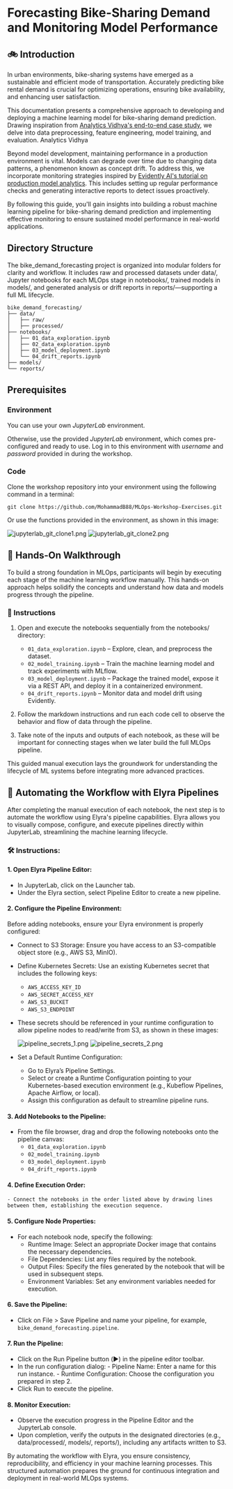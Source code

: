 # Forecasting Bike-Sharing Demand and Monitoring Model Performance

## 🚲 Introduction

In urban environments, bike-sharing systems have emerged as a sustainable and efficient mode of transportation. Accurately predicting bike rental demand is crucial for optimizing operations, ensuring bike availability, and enhancing user satisfaction.

This documentation presents a comprehensive approach to developing and deploying a machine learning model for bike-sharing demand prediction. Drawing inspiration from [Analytics Vidhya's end-to-end case study](https://www.analyticsvidhya.com/blog/2023/05/end-to-end-case-study-bike-sharing-demand-prediction/), we delve into data preprocessing, feature engineering, model training, and evaluation. 
Analytics Vidhya

Beyond model development, maintaining performance in a production environment is vital. Models can degrade over time due to changing data patterns, a phenomenon known as concept drift. To address this, we incorporate monitoring strategies inspired by [Evidently AI's tutorial on production model analytics](https://www.evidentlyai.com/blog/tutorial-1-model-analytics-in-production). This includes setting up regular performance checks and generating interactive reports to detect issues proactively.

By following this guide, you'll gain insights into building a robust machine learning pipeline for bike-sharing demand prediction and implementing effective monitoring to ensure sustained model performance in real-world applications.

## Directory Structure

The bike_demand_forecasting project is organized into modular folders for clarity and workflow. It includes raw and processed datasets under data/, Jupyter notebooks for each MLOps stage in notebooks/, trained models in models/, and generated analysis or drift reports in reports/—supporting a full ML lifecycle.

```
bike_demand_forecasting/
├── data/
│   ├── raw/
│   ├── processed/
├── notebooks/
│   ├── 01_data_exploration.ipynb
│   ├── 02_data_exploration.ipynb
│   ├── 03_model_deployment.ipynb
│   └── 04_drift_reports.ipynb
├── models/
└── reports/
```

## Prerequisites

### Environment
You can use your own *JupyterLab* environment.

Otherwise, use the provided *JupyterLab* environment, which comes pre-configured and ready to use. Log in to this environment with *username* and *password* provided in during the workshop.

### Code
Clone the workshop repository into your environment using the following command in a terminal:
```
git clone https://github.com/MohammadB88/MLOps-Workshop-Exercises.git
```

Or use the functions provided in the environment, as shown in this image:

![jupyterlab_git_clone1.png](../assets/images/jupyterlab_git_clone1.png)
![jupyterlab_git_clone2.png](../assets/images/jupyterlab_git_clone2.png)


## 📘 Hands-On Walkthrough
To build a strong foundation in MLOps, participants will begin by executing each stage of the machine learning workflow manually. This hands-on approach helps solidify the concepts and understand how data and models progress through the pipeline.

### 🔧 Instructions

1. Open and execute the notebooks sequentially from the notebooks/ directory:
    - `01_data_exploration.ipynb` – Explore, clean, and preprocess the dataset.
    - `02_model_training.ipynb` – Train the machine learning model and track experiments with MLflow.
    - `03_model_deployment.ipynb` – Package the trained model, expose it via a REST API, and deploy it in a containerized environment.
    - `04_drift_reports.ipynb` – Monitor data and model drift using Evidently.

2. Follow the markdown instructions and run each code cell to observe the behavior and flow of data through the pipeline.

3. Take note of the inputs and outputs of each notebook, as these will be important for connecting stages when we later build the full MLOps pipeline.

This guided manual execution lays the groundwork for understanding the lifecycle of ML systems before integrating more advanced practices.

## 🔄 Automating the Workflow with Elyra Pipelines
After completing the manual execution of each notebook, the next step is to automate the workflow using Elyra's pipeline capabilities. Elyra allows you to visually compose, configure, and execute pipelines directly within JupyterLab, streamlining the machine learning lifecycle.

### 🛠️ Instructions:

#### 1. **Open Elyra Pipeline Editor:**
  - In JupyterLab, click on the Launcher tab.
  - Under the Elyra section, select Pipeline Editor to create a new pipeline.

#### 2. **Configure the Pipeline Environment:**
Before adding notebooks, ensure your Elyra environment is properly configured:

  - Connect to S3 Storage: Ensure you have access to an S3-compatible object store (e.g., AWS S3, MinIO).
  - Define Kubernetes Secrets: Use an existing Kubernetes secret that includes the following keys:
     - `AWS_ACCESS_KEY_ID`
     - `AWS_SECRET_ACCESS_KEY`
     - `AWS_S3_BUCKET`
     - `AWS_S3_ENDPOINT`
  
  - These secrets should be referenced in your runtime configuration to allow pipeline nodes to read/write from S3, as shown in these images:
  
    ![pipeline_secrets_1.png](../assets/images/pipeline_secrets_1.png)
    ![pipeline_secrets_2.png](../assets/images/pipeline_secrets_2.png)

  - Set a Default Runtime Configuration:
     - Go to Elyra’s Pipeline Settings.
     - Select or create a Runtime Configuration pointing to your Kubernetes-based execution environment (e.g., Kubeflow Pipelines, Apache Airflow, or local).
     - Assign this configuration as default to streamline pipeline runs.

#### 3. **Add Notebooks to the Pipeline:**
  - From the file browser, drag and drop the following notebooks onto the pipeline canvas:
     - `01_data_exploration.ipynb`
     - `02_model_training.ipynb`
     - `03_model_deployment.ipynb`
     - `04_drift_reports.ipynb`

#### 4. **Define Execution Order:**
    - Connect the notebooks in the order listed above by drawing lines between them, establishing the execution sequence.

#### 5. **Configure Node Properties:**
  - For each notebook node, specify the following:
    - Runtime Image: Select an appropriate Docker image that contains the necessary dependencies.
    - File Dependencies: List any files required by the notebook.
    - Output Files: Specify the files generated by the notebook that will be used in subsequent steps.
    - Environment Variables: Set any environment variables needed for execution.

#### 6. **Save the Pipeline:**
  - Click on File > Save Pipeline and name your pipeline, for example, `bike_demand_forecasting.pipeline`.

#### 7. **Run the Pipeline:**
   - Click on the Run Pipeline button (▶️) in the pipeline editor toolbar.
   - In the run configuration dialog:
    - Pipeline Name: Enter a name for this run instance.
    - Runtime Configuration: Choose the configuration you prepared in step 2.
 - Click Run to execute the pipeline.

#### 8. **Monitor Execution:**
   - Observe the execution progress in the Pipeline Editor and the JupyterLab console.
   - Upon completion, verify the outputs in the designated directories (e.g., data/processed/, models/, reports/), including any artifacts written to S3.

By automating the workflow with Elyra, you ensure consistency, reproducibility, and efficiency in your machine learning processes. This structured automation prepares the ground for continuous integration and deployment in real-world MLOps systems.